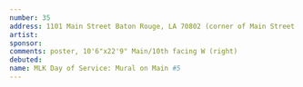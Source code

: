 ```yaml
---
number: 35
address: 1101 Main Street Baton Rouge, LA 70802 (corner of Main Street and 11th street)
artist:
sponsor:
comments: poster, 10'6"x22'9" Main/10th facing W (right)
debuted:
name: MLK Day of Service: Mural on Main #5
---
```

